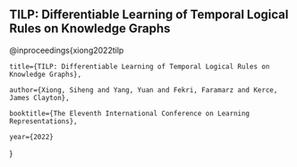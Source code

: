 ## TILP: Differentiable Learning of Temporal Logical Rules on Knowledge Graphs

  @inproceedings{xiong2022tilp
  
    title={TILP: Differentiable Learning of Temporal Logical Rules on Knowledge Graphs},
    
    author={Xiong, Siheng and Yang, Yuan and Fekri, Faramarz and Kerce, James Clayton},
    
    booktitle={The Eleventh International Conference on Learning Representations},
    
    year={2022}
    
  }
